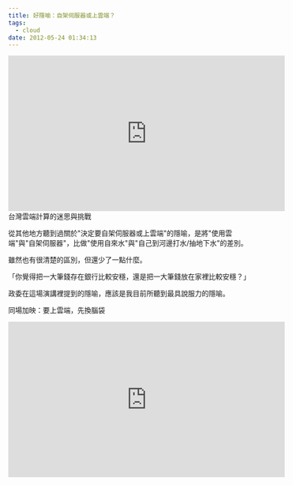 ```yaml
---
title: 好隱喻：自架伺服器或上雲端？
tags:
  - cloud
date: 2012-05-24 01:34:13
---
```


<iframe allowfullscreen="" frameborder="0" height="315" src="http://www.youtube.com/embed/ncXIC5QWRjM" width="560"></iframe>
台灣雲端計算的迷思與挑戰

從其他地方聽到過關於"決定要自架伺服器或上雲端"的隱喻，是將"使用雲端"與"自架伺服器"，比做"使用自來水"與"自己到河邊打水/抽地下水"的差別。

雖然也有很清楚的區別，但還少了一點什麼。
<div>
</div>
「你覺得把一大筆錢存在銀行比較安穩，還是把一大筆錢放在家裡比較安穩？」

政委在這場演講裡提到的隱喻，應該是我目前所聽到最具說服力的隱喻。

同場加映：要上雲端，先換腦袋

<iframe allowfullscreen="" frameborder="0" height="315" src="http://www.youtube.com/embed/92AClPNP_gY" width="560"></iframe>